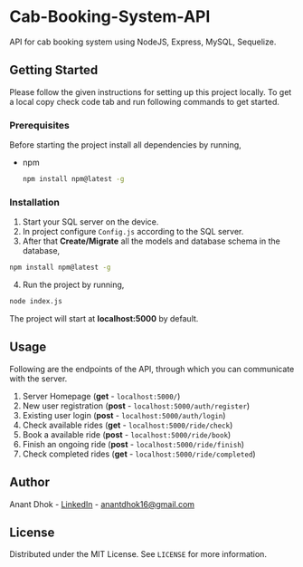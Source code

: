 # Cab-Booking-System-API

API for cab booking system using NodeJS, Express, MySQL, Sequelize.


## Getting Started

Please follow the given instructions for setting up this project locally.
To get a local copy check code tab and run following commands to get started.


### Prerequisites

Before starting the project install all dependencies by running,
* npm
  ```sh
  npm install npm@latest -g
  ```
  

### Installation
  
1. Start your SQL server on the device.
2. In project configure `Config.js` according to the SQL server.
3. After that **Create/Migrate** all the models and database schema in the database, 
  ```sh
  npm install npm@latest -g
  ```
4. Run the project by running, 
  ```sh
  node index.js
  ```
The project will start at **localhost:5000** by default.
  
  
## Usage

Following are the endpoints of the API, through which you can communicate with the server.

1. Server Homepage (**get** - `localhost:5000/`)
2. New user registration (**post** - `localhost:5000/auth/register`)
3. Existing user login (**post** - `localhost:5000/auth/login`)
4. Check available rides (**get** - `localhost:5000/ride/check`)
5. Book a available ride (**post** - `localhost:5000/ride/book`)
6. Finish an ongoing ride (**post** - `localhost:5000/ride/finish`)
7. Check completed rides (**get** - `localhost:5000/ride/completed`)
  
## Author

Anant Dhok - [LinkedIn](https://www.linkedin.com/in/anantdhok-444701/) - anantdhok16@gmail.com


## License

Distributed under the MIT License. See `LICENSE` for more information.
